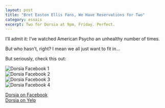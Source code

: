 ```yaml
---
layout: post
title: "Bret Easton Ellis Fans, We Have Reservations for Two"
category: essais
excerpt: Two for Dorsia at 9pm, Friday. Perfect.  
---
```


I’ll admit it: I’ve watched American Psycho an unhealthy number of times.  

But who hasn’t, right? I mean we all just want to fit in...   

But seriously, check this out:  

![Dorsia Facebook 1](http://www.vincentbarr.com/assets/images/dorsia-facebook.png)  
![Dorsia Facebook 2](http://www.vincentbarr.com/assets/images/dorsia-yelp-main.png)  
![Dorsia Facebook 3](http://www.vincentbarr.com/assets/images/dorsia-yelp-comment.png)  
![Dorsia Facebook 4](http://www.vincentbarr.com/assets/images/dorsia-yelp-comment2.png)  

[Dorsia on Facebook](http://www.facebook.com/pages/Dorsia/55984183346)  
[Dorsia on Yelp](http://www.yelp.com/biz/dorsia-new-york)  

<a href="https://plus.google.com/+VincentBarr0?rel=author"></a>